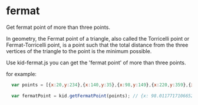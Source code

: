 # fermat
Get fermat point of more than three points.

In geometry, the Fermat point of a triangle, also called the Torricelli point or Fermat-Torricelli point, is a point such that the total distance from the three vertices of the triangle to the point is the minimum possible.

Use kid-fermat.js you can get the 'fermat point' of more than three points.

for example:

```js
  var points = [{x:20,y:234},{x:140,y:35},{x:98,y:149},{x:220,y:359},{x:657,y:127},{x:50,y:91}];
  
  var fermatPoint = kid.getFermatPoint(points); // {x: 98.01177171066529, y: 149.01494620065168}
```
  

  
  
